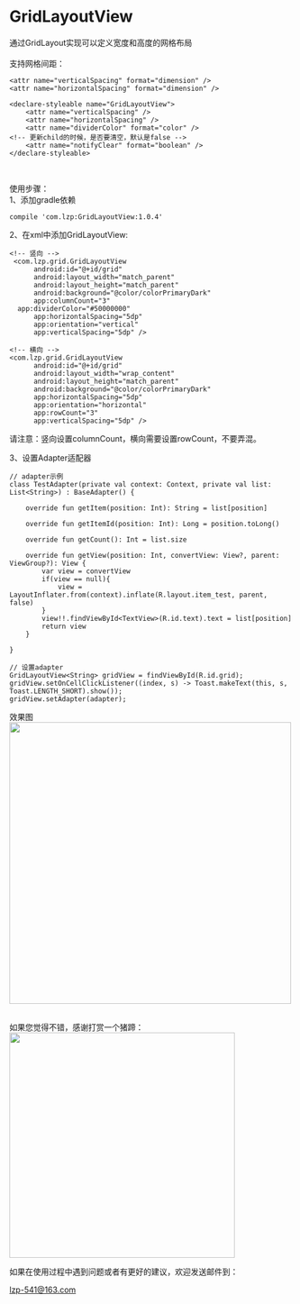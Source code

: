 # GridLayoutView
通过GridLayout实现可以定义宽度和高度的网格布局
<br />
<br />
支持网格间距：
	
	<attr name="verticalSpacing" format="dimension" />
    <attr name="horizontalSpacing" format="dimension" />

    <declare-styleable name="GridLayoutView">
        <attr name="verticalSpacing" />
        <attr name="horizontalSpacing" />
        <attr name="dividerColor" format="color" />
	<!-- 更新child的时候，是否要清空，默认是false -->
        <attr name="notifyClear" format="boolean" />
    </declare-styleable>
	
<br />

使用步骤：
<br />
1、添加gradle依赖

	compile 'com.lzp:GridLayoutView:1.0.4'

2、在xml中添加GridLayoutView:
	
	<!-- 竖向 -->
	 <com.lzp.grid.GridLayoutView
          android:id="@+id/grid"
          android:layout_width="match_parent"
          android:layout_height="match_parent"
          android:background="@color/colorPrimaryDark"
          app:columnCount="3"
	  app:dividerColor="#50000000"
          app:horizontalSpacing="5dp"
          app:orientation="vertical"
          app:verticalSpacing="5dp" />
		  
	<!-- 横向 -->
	<com.lzp.grid.GridLayoutView
          android:id="@+id/grid"
          android:layout_width="wrap_content"
          android:layout_height="match_parent"
          android:background="@color/colorPrimaryDark"
          app:horizontalSpacing="5dp"
          app:orientation="horizontal"
          app:rowCount="3"
          app:verticalSpacing="5dp" />

请注意：竖向设置columnCount，横向需要设置rowCount，不要弄混。

3、设置Adapter适配器

	// adapter示例
	class TestAdapter(private val context: Context, private val list: List<String>) : BaseAdapter() {

		override fun getItem(position: Int): String = list[position]

		override fun getItemId(position: Int): Long = position.toLong()

		override fun getCount(): Int = list.size

		override fun getView(position: Int, convertView: View?, parent: ViewGroup?): View {
			var view = convertView
			if(view == null){
				view = LayoutInflater.from(context).inflate(R.layout.item_test, parent, false)
			}
			view!!.findViewById<TextView>(R.id.text).text = list[position]
			return view
		}

	}
	
	// 设置adapter
	GridLayoutView<String> gridView = findViewById(R.id.grid);
	gridView.setOnCellClickListener((index, s) -> Toast.makeText(this, s, Toast.LENGTH_SHORT).show());
 	gridView.setAdapter(adapter);
	
效果图
<br />
<img width="500" src="https://img-blog.csdnimg.cn/20181227144827266.png?x-oss-process=image/watermark,type_ZmFuZ3poZW5naGVpdGk,shadow_10,text_aHR0cHM6Ly9ibG9nLmNzZG4ubmV0L3UwMTEzMTU5NjA=,size_16,color_FFFFFF,t_70" />

<br/>
如果您觉得不错，感谢打赏一个猪蹄：

<img width=400 height=400 src="https://camo.githubusercontent.com/9a9587578e25bb3bc917c25cd772ab3ae554e4c7/68747470733a2f2f696d672d626c6f672e6373646e2e6e65742f323031383036313931383539343333343f77617465726d61726b2f322f746578742f6148523063484d364c7939696247396e4c6d4e7a5a473475626d56304c3355774d54457a4d5455354e6a413d2f666f6e742f3561364c354c32542f666f6e7473697a652f3430302f66696c6c2f49304a42516b46434d413d3d2f646973736f6c76652f3730"/>

如果在使用过程中遇到问题或者有更好的建议，欢迎发送邮件到：</br>

lzp-541@163.com
